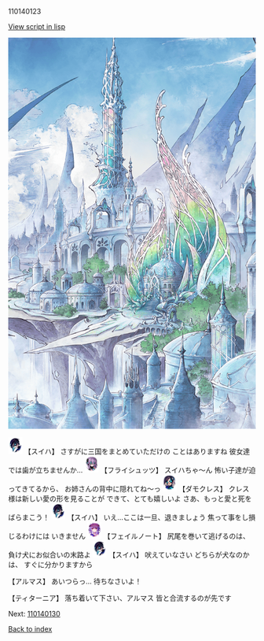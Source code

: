 110140123

[View script in lisp](../scripts/110140123.txt)

![fairy_world.png](../images/backgrounds/fairy_world.png)

<img src="../images/units/3401719.png" alt="3401719.png" height="34"/>
【スイハ】
さすがに三国をまとめていただけの
ことはありますね
彼女達では歯が立ちませんか…

<img src="../images/units/3502719.png" alt="3502719.png" height="34"/>
【フライシュッツ】
スイハちゃ～ん
怖い子達が迫ってきてるから、
お姉さんの背中に隠れてね～っ

<img src="../images/units/3103519.png" alt="3103519.png" height="34"/>
【ダモクレス】
クレス様は新しい愛の形を見ることが
できて、とても嬉しいよ
さあ、もっと愛と死をばらまこう！

<img src="../images/units/3401719.png" alt="3401719.png" height="34"/>
【スイハ】
いえ…ここは一旦、退きましょう
焦って事をし損じるわけには
いきません

<img src="../images/units/3401911.png" alt="3401911.png" height="34"/>
【フェイルノート】
尻尾を巻いて逃げるのは、
負け犬にお似合いの末路よ

<img src="../images/units/3401719.png" alt="3401719.png" height="34"/>
【スイハ】
吠えていなさい
どちらが犬なのかは、
すぐに分かりますから

【アルマス】
あいつらっ…
待ちなさいよ！

【ティターニア】
落ち着いて下さい、アルマス
皆と合流するのが先です

Next: [110140130](110140130.md)

[Back to index](index.md)
